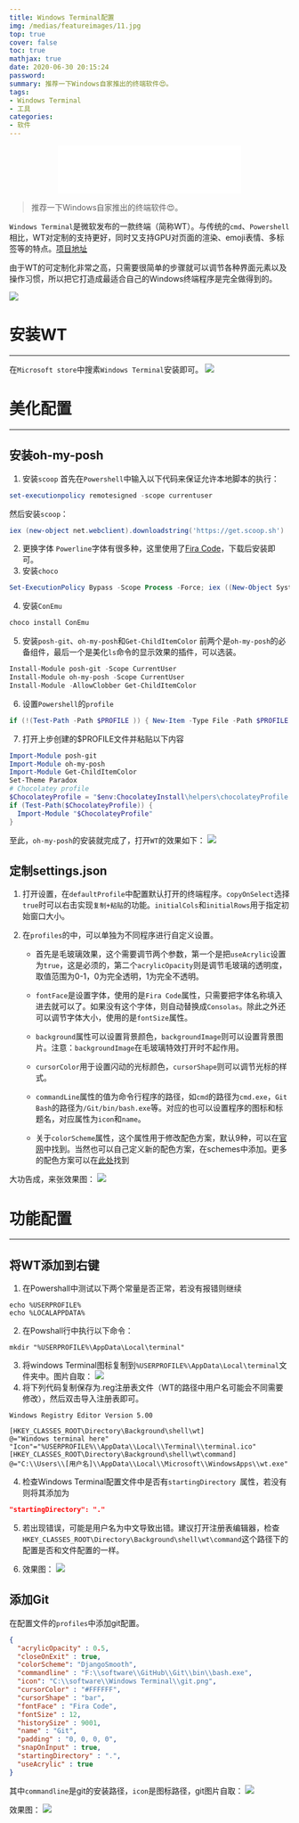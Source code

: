 ```yaml
---
title: Windows Terminal配置
img: /medias/featureimages/11.jpg
top: true
cover: false
toc: true
mathjax: true
date: 2020-06-30 20:15:24
password:
summary: 推荐一下Windows自家推出的终端软件😍。
tags:
- Windows Terminal
- 工具
categories:
- 软件
---
```

<div align="middle"><iframe frameborder="no" border="0" marginwidth="0" marginheight="0" width=330 height=86 src="//music.163.com/outchain/player?type=2&id=27583241&auto=1&height=66"></iframe></div>

>推荐一下Windows自家推出的终端软件😍。

`Windows Terminal`是微软发布的一款终端（简称WT）。与传统的`cmd`、`Powershell`相比，WT对定制的支持更好，同时又支持GPU对页面的渲染、emoji表情、多标签等的特点。[项目地址](https://github.com/microsoft/terminal)

由于WT的可定制化非常之高，只需要很简单的步骤就可以调节各种界面元素以及操作习惯，所以把它打造成最适合自己的Windows终端程序是完全做得到的。

![](1.png)

# 安装WT
---
在`Microsoft store`中搜素`Windows Terminal`安装即可。
![](2.png)

# 美化配置
---
## 安装oh-my-posh
1. 安装`scoop`
首先在`Powershell`中输入以下代码来保证允许本地脚本的执行：
```Powershell
set-executionpolicy remotesigned -scope currentuser
```
然后安装`scoop`：
```Powershell
iex (new-object net.webclient).downloadstring('https://get.scoop.sh')
```
2. 更换字体
`Powerline`字体有很多种，这里使用了[Fira Code](https://github.com/tonsky/FiraCode/releases)，下载后安装即可。
3. 安装`choco`
```Powershell
Set-ExecutionPolicy Bypass -Scope Process -Force; iex ((New-Object System.Net.WebClient).DownloadString('https://chocolatey.org/install.ps1'))
```
4. 安装`ConEmu`
```Powershell
choco install ConEmu
```
5. 安装`posh-git`、`oh-my-posh`和`Get-ChildItemColor`
前两个是`oh-my-posh`的必备组件，最后一个是美化`ls`命令的显示效果的插件，可以选装。
```Powershell
Install-Module posh-git -Scope CurrentUser
Install-Module oh-my-posh -Scope CurrentUser
Install-Module -AllowClobber Get-ChildItemColor
```
6. 设置`Powershell`的`profile`
```Powershell
if (!(Test-Path -Path $PROFILE )) { New-Item -Type File -Path $PROFILE -Force }
```
7. 打开上步创建的$PROFILE文件并粘贴以下内容
```Powershell
Import-Module posh-git
Import-Module oh-my-posh
Import-Module Get-ChildItemColor
Set-Theme Paradox
# Chocolatey profile
$ChocolateyProfile = "$env:ChocolateyInstall\helpers\chocolateyProfile.psm1"
if (Test-Path($ChocolateyProfile)) {
  Import-Module "$ChocolateyProfile"
}
```
至此，`oh-my-posh`的安装就完成了，打开`WT`的效果如下：
![](3.png)


## 定制settings.json
1. 打开设置，在`defaultProfile`中配置默认打开的终端程序。`copyOnSelect`选择`true`时可以右击实现`复制+粘贴`的功能。`initialCols`和`initialRows`用于指定初始窗口大小。

2. 在`profiles`的中，可以单独为不同程序进行自定义设置。
    * 首先是毛玻璃效果，这个需要调节两个参数，第一个是把`useAcrylic`设置为`true`，这是必须的，第二个`acrylicOpacity`则是调节毛玻璃的透明度，取值范围为0-1，0为完全透明，1为完全不透明。
    
    * `fontFace`是设置字体，使用的是`Fira Code`属性，只需要把字体名称填入进去就可以了。如果没有这个字体，则自动替换成`Consolas`。除此之外还可以调节字体大小，使用的是`fontSize`属性。
    
    * `background`属性可以设置背景颜色，`backgroundImage`则可以设置背景图片。注意：`backgroundImage`在毛玻璃特效打开时不起作用。

    * `cursorColor`用于设置闪动的光标颜色，`cursorShape`则可以调节光标的样式。

    * `commandLine`属性的值为命令行程序的路径，如`cmd`的路径为`cmd.exe`，`Git Bash`的路径为`/Git/bin/bash.exe`等。对应的也可以设置程序的图标和标题名，对应属性为`icon`和`name`。

    * 关于`colorScheme`属性，这个属性用于修改配色方案，默认9种，可以在[官网](https://docs.microsoft.com/zh-cn/windows/terminal/customize-settings/color-schemes)中找到。当然也可以自己定义新的配色方案，在schemes中添加。更多的配色方案可以在[此处](https://github.com/mbadolato/iTerm2-Color-Schemes/tree/master/windowsterminal)找到

大功告成，来张效果图：
![](6.jpg)
# 功能配置
---
## 将WT添加到右键
1. 在Powershall中测试以下两个常量是否正常，若没有报错则继续
```Powershall
echo %USERPROFILE%
echo %LOCALAPPDATA%
```

2. 在Powshall行中执行以下命令：
```Powershall
mkdir "%USERPROFILE%\AppData\Local\terminal"
``` 

3. 将windows Terminal图标复制到`%USERPROFILE%\AppData\Local\terminal`文件夹中。图片自取：
![](terminal.ico)
3. 将下列代码复制保存为.reg注册表文件（WT的路径中用户名可能会不同需要修改），然后双击导入注册表即可。

```Powershall
Windows Registry Editor Version 5.00

[HKEY_CLASSES_ROOT\Directory\Background\shell\wt]
@="Windows terminal here"
"Icon"="%USERPROFILE%\\AppData\\Local\\Terminal\\terminal.ico"
[HKEY_CLASSES_ROOT\Directory\Background\shell\wt\command]
@="C:\\Users\\[用户名]\\AppData\\Local\\Microsoft\\WindowsApps\\wt.exe"
```
4. 检查Windows Terminal配置文件中是否有`startingDirectory `属性，若没有则将其添加为
```json
"startingDirectory": "."
```

5. 若出现错误，可能是用户名为中文导致出错。建议打开注册表编辑器，检查`HKEY_CLASSES_ROOT\Directory\Background\shell\wt\command`这个路径下的配置是否和文件配置的一样。

6. 效果图：
![](5.png)

## 添加Git

在配置文件的`profiles`中添加git配置。
```json
{
  "acrylicOpacity" : 0.5,
  "closeOnExit" : true,
  "colorScheme": "DjangoSmooth",
  "commandline" : "F:\\software\\GitHub\\Git\\bin\\bash.exe",
  "icon": "C:\\software\\Windows Terminal\\git.png",
  "cursorColor" : "#FFFFFF",
  "cursorShape" : "bar",
  "fontFace" : "Fira Code",
  "fontSize" : 12,
  "historySize" : 9001,
  "name" : "Git",
  "padding" : "0, 0, 0, 0",
  "snapOnInput" : true,
  "startingDirectory" : ".",
  "useAcrylic" : true
}
```
其中`commandline`是git的安装路径，`icon`是图标路径，git图片自取：
![](git.png)

效果图：
![](7.png)